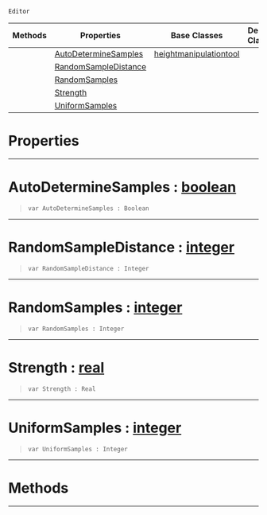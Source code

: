  `Editor`

|Methods|Properties|Base Classes|Derived Classes|
|---|---|---|---|
| |[ AutoDetermineSamples](https://github.com/zeroengineteam/ZeroDocs/code_reference/class_reference/smoothsharpentool.markdown#autodeterminesamples-zer)|[heightmanipulationtool](https://github.com/zeroengineteam/ZeroDocs/code_reference/class_reference/heightmanipulationtool.markdown)| |
| |[ RandomSampleDistance](https://github.com/zeroengineteam/ZeroDocs/code_reference/class_reference/smoothsharpentool.markdown#randomsampledistance-zer)| | |
| |[ RandomSamples](https://github.com/zeroengineteam/ZeroDocs/code_reference/class_reference/smoothsharpentool.markdown#randomsamples-zero-engin)| | |
| |[ Strength](https://github.com/zeroengineteam/ZeroDocs/code_reference/class_reference/smoothsharpentool.markdown#strength-zero-engine-doc)| | |
| |[ UniformSamples](https://github.com/zeroengineteam/ZeroDocs/code_reference/class_reference/smoothsharpentool.markdown#uniformsamples-zero-engi)| | |


 #  Properties


---  
 #  AutoDetermineSamples : [boolean](https://github.com/zeroengineteam/ZeroDocs/code_reference/zilch_base_types/boolean.markdown)

> 
> ``` lang=cpp, name=Zilch
> var AutoDetermineSamples : Boolean


---  
 #  RandomSampleDistance : [integer](https://github.com/zeroengineteam/ZeroDocs/code_reference/zilch_base_types/integer.markdown)

> 
> ``` lang=cpp, name=Zilch
> var RandomSampleDistance : Integer


---  
 #  RandomSamples : [integer](https://github.com/zeroengineteam/ZeroDocs/code_reference/zilch_base_types/integer.markdown)

> 
> ``` lang=cpp, name=Zilch
> var RandomSamples : Integer


---  
 #  Strength : [real](https://github.com/zeroengineteam/ZeroDocs/code_reference/zilch_base_types/real.markdown)

> 
> ``` lang=cpp, name=Zilch
> var Strength : Real


---  
 #  UniformSamples : [integer](https://github.com/zeroengineteam/ZeroDocs/code_reference/zilch_base_types/integer.markdown)

> 
> ``` lang=cpp, name=Zilch
> var UniformSamples : Integer


---  
 #  Methods


---  
 

 